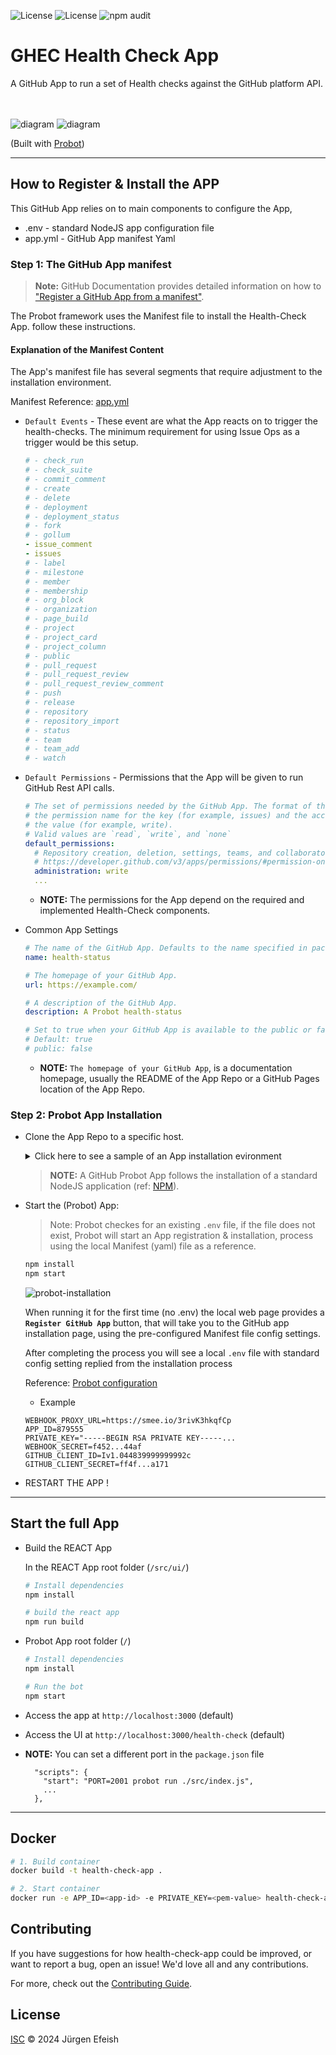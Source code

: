 ![License](https://img.shields.io/badge/Node->=_10.13.0-mediumslateblue.svg)
![License](https://img.shields.io/badge/License-ISC-blue.svg)
![npm audit](https://img.shields.io/badge/npm_audit-pass-green)

# GHEC Health Check App

 A GitHub App  to run a set of Health checks against the GitHub platform API.
<br><br><br>

![diagram](docs/images/flow-overview.svg)
![diagram](docs/images/architecture.svg)

(Built with [Probot](https://github.com/probot/probot))

---

## How to Register & Install the APP

This GitHub App relies on to main components to configure the App,

- .env - standard NodeJS app configuration file
- app.yml - GitHub App manifest Yaml

### Step 1: The GitHub App manifest

> **Note:** GitHub Documentation provides detailed information on how to ["Register a GitHub App from a manifest"](https://docs.github.com/en/enterprise-cloud@latest/apps/sharing-github-apps/registering-a-github-app-from-a-manifest).

The Probot framework uses the Manifest file to install the Health-Check App. follow these instructions.

#### Explanation of the Manifest Content

The App's manifest file has several segments that require adjustment to the installation environment.

Manifest Reference: [app.yml](./app.yml)

- `Default Events` - These event are what the App reacts on to trigger the health-checks. The minimum requirement for using Issue Ops as a trigger would be this setup.

  ```yaml
  # - check_run
  # - check_suite
  # - commit_comment
  # - create
  # - delete
  # - deployment
  # - deployment_status
  # - fork
  # - gollum
  - issue_comment
  - issues
  # - label
  # - milestone
  # - member
  # - membership
  # - org_block
  # - organization
  # - page_build
  # - project
  # - project_card
  # - project_column
  # - public
  # - pull_request
  # - pull_request_review
  # - pull_request_review_comment
  # - push
  # - release
  # - repository
  # - repository_import
  # - status
  # - team
  # - team_add
  # - watch
  ```

- `Default Permissions` - Permissions that the App will be given to run GitHub Rest API calls.

  ```yaml
  # The set of permissions needed by the GitHub App. The format of the object uses
  # the permission name for the key (for example, issues) and the access type for
  # the value (for example, write).
  # Valid values are `read`, `write`, and `none`
  default_permissions:
    # Repository creation, deletion, settings, teams, and collaborators.
    # https://developer.github.com/v3/apps/permissions/#permission-on-administration
    administration: write
    ...
  ```

  - **NOTE:** The permissions for the App depend on the required and implemented Health-Check components. 

- Common App Settings

  ```yaml
  # The name of the GitHub App. Defaults to the name specified in package.json
  name: health-status

  # The homepage of your GitHub App.
  url: https://example.com/

  # A description of the GitHub App.
  description: A Probot health-status
  
  # Set to true when your GitHub App is available to the public or false when it is only accessible to the owner of the app.
  # Default: true
  # public: false
  ```
  - **NOTE:** `The homepage of your GitHub App`, is a documentation homepage, usually the README of the App Repo or a GitHub Pages location of the App Repo.

### Step 2: Probot App Installation
 
- Clone the App Repo to a specific host.
  <details><summary>Click here to see a sample of an App installation evironment</summary>
    <p>

    ![sample installation](docs/images/github-app-env.png)

    </p>
  </details>

  > **NOTE:** A GitHub Probot App follows the installation of a standard NodeJS application (ref: [NPM](https://nodejs.org/en/learn/getting-started/an-introduction-to-the-npm-package-manager)).

- Start the (Probot) App:

  
  > Note: Probot checkes for an existing `.env` file, if the file does not exist, Probot will start an App registration & installation, process using the local Manifest (yaml) file as a reference.

  ```bash
  npm install
  npm start
  ```

  ![probot-installation](docs/images/probot-install.png)
  
  When running it for the first time (no .env) the local web page provides a **`Register GitHub App`** button, that will take you to the GitHub app installation page, using the pre-configured Manifest file config settings.

  After completing the process you will see a local `.env` file with standard config setting replied from the installation process

  Reference: [Probot configuration](https://probot.github.io/docs/configuration/)

  - Example

  ```
  WEBHOOK_PROXY_URL=https://smee.io/3rivK3hkqfCp
  APP_ID=879555
  PRIVATE_KEY="-----BEGIN RSA PRIVATE KEY-----...
  WEBHOOK_SECRET=f452...44af
  GITHUB_CLIENT_ID=Iv1.044839999999992c
  GITHUB_CLIENT_SECRET=ff4f...a171
  ```

- RESTART THE APP !

---

## Start the full App

- Build the REACT App

    In the REACT App root folder (`/src/ui/`)

    ```sh
    # Install dependencies
    npm install

    # build the react app
    npm run build
    ```

- Probot App root folder (`/`)

    ```sh
    # Install dependencies
    npm install
    ```

    ```sh
    # Run the bot
    npm start
    ```

- Access the app at `http://localhost:3000` (default)
- Access the UI at `http://localhost:3000/health-check` (default)

- **NOTE:** You can set a different port in the `package.json` file
  ```
    "scripts": {
      "start": "PORT=2001 probot run ./src/index.js",
      ...
    },
  ```

---

## Docker

```sh
# 1. Build container
docker build -t health-check-app .

# 2. Start container
docker run -e APP_ID=<app-id> -e PRIVATE_KEY=<pem-value> health-check-app
```

## Contributing

If you have suggestions for how health-check-app could be improved, or want to report a bug, open an issue! We'd love all and any contributions.

For more, check out the [Contributing Guide](CONTRIBUTING.md).

## License

[ISC](LICENSE) © 2024 Jürgen Efeish 
